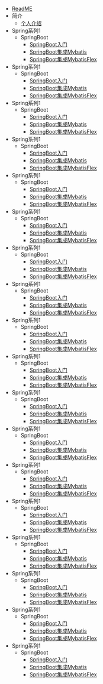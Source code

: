 * [ReadME](README.md)
* 简介
    * [个人介绍](md/myinfo.md)
* Spring系列1
  * SpringBoot
      * [SpringBoot入门](md/spring/springboot/01.md)
      * [SpringBoot集成Mybatis](md/spring/springboot/02.md)
      * [SpringBoot集成MybatisFlex](md/spring/springboot/03.md)
* Spring系列1
  * SpringBoot
    * [SpringBoot入门](md/spring/springboot/01.md)
    * [SpringBoot集成Mybatis](md/spring/springboot/02.md)
    * [SpringBoot集成MybatisFlex](md/spring/springboot/03.md)
* Spring系列1
  * SpringBoot
    * [SpringBoot入门](md/spring/springboot/01.md)
    * [SpringBoot集成Mybatis](md/spring/springboot/02.md)
    * [SpringBoot集成MybatisFlex](md/spring/springboot/03.md)
* Spring系列1
  * SpringBoot
    * [SpringBoot入门](md/spring/springboot/01.md)
    * [SpringBoot集成Mybatis](md/spring/springboot/02.md)
    * [SpringBoot集成MybatisFlex](md/spring/springboot/03.md)
* Spring系列1
  * SpringBoot
    * [SpringBoot入门](md/spring/springboot/01.md)
    * [SpringBoot集成Mybatis](md/spring/springboot/02.md)
    * [SpringBoot集成MybatisFlex](md/spring/springboot/03.md)
* Spring系列1
  * SpringBoot
    * [SpringBoot入门](md/spring/springboot/01.md)
    * [SpringBoot集成Mybatis](md/spring/springboot/02.md)
    * [SpringBoot集成MybatisFlex](md/spring/springboot/03.md)
* Spring系列1
  * SpringBoot
    * [SpringBoot入门](md/spring/springboot/01.md)
    * [SpringBoot集成Mybatis](md/spring/springboot/02.md)
    * [SpringBoot集成MybatisFlex](md/spring/springboot/03.md)
* Spring系列1
  * SpringBoot
    * [SpringBoot入门](md/spring/springboot/01.md)
    * [SpringBoot集成Mybatis](md/spring/springboot/02.md)
    * [SpringBoot集成MybatisFlex](md/spring/springboot/03.md)
* Spring系列1
  * SpringBoot
    * [SpringBoot入门](md/spring/springboot/01.md)
    * [SpringBoot集成Mybatis](md/spring/springboot/02.md)
    * [SpringBoot集成MybatisFlex](md/spring/springboot/03.md)
* Spring系列1
  * SpringBoot
    * [SpringBoot入门](md/spring/springboot/01.md)
    * [SpringBoot集成Mybatis](md/spring/springboot/02.md)
    * [SpringBoot集成MybatisFlex](md/spring/springboot/03.md)
* Spring系列1
  * SpringBoot
    * [SpringBoot入门](md/spring/springboot/01.md)
    * [SpringBoot集成Mybatis](md/spring/springboot/02.md)
    * [SpringBoot集成MybatisFlex](md/spring/springboot/03.md)
* Spring系列1
  * SpringBoot
    * [SpringBoot入门](md/spring/springboot/01.md)
    * [SpringBoot集成Mybatis](md/spring/springboot/02.md)
    * [SpringBoot集成MybatisFlex](md/spring/springboot/03.md)
* Spring系列1
  * SpringBoot
    * [SpringBoot入门](md/spring/springboot/01.md)
    * [SpringBoot集成Mybatis](md/spring/springboot/02.md)
    * [SpringBoot集成MybatisFlex](md/spring/springboot/03.md)
* Spring系列1
  * SpringBoot
    * [SpringBoot入门](md/spring/springboot/01.md)
    * [SpringBoot集成Mybatis](md/spring/springboot/02.md)
    * [SpringBoot集成MybatisFlex](md/spring/springboot/03.md)
* Spring系列1
  * SpringBoot
    * [SpringBoot入门](md/spring/springboot/01.md)
    * [SpringBoot集成Mybatis](md/spring/springboot/02.md)
    * [SpringBoot集成MybatisFlex](md/spring/springboot/03.md)
* Spring系列1
  * SpringBoot
    * [SpringBoot入门](md/spring/springboot/01.md)
    * [SpringBoot集成Mybatis](md/spring/springboot/02.md)
    * [SpringBoot集成MybatisFlex](md/spring/springboot/03.md)
* Spring系列1
  * SpringBoot
    * [SpringBoot入门](md/spring/springboot/01.md)
    * [SpringBoot集成Mybatis](md/spring/springboot/02.md)
    * [SpringBoot集成MybatisFlex](md/spring/springboot/03.md)
* Spring系列1
  * SpringBoot
    * [SpringBoot入门](md/spring/springboot/01.md)
    * [SpringBoot集成Mybatis](md/spring/springboot/02.md)
    * [SpringBoot集成MybatisFlex](md/spring/springboot/03.md)